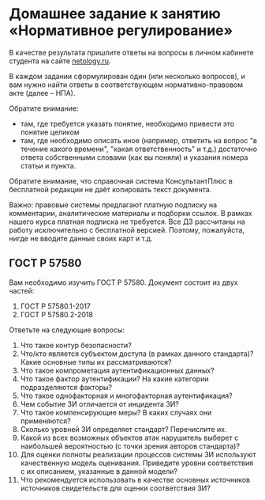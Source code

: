 # Домашнее задание к занятию «Нормативное регулирование»

В качестве результата пришлите ответы на вопросы в личном кабинете студента на сайте [netology.ru](https://netology.ru).

В каждом задании сформулирован один (или несколько вопросов), и вам нужно найти ответы в соответствующем нормативно-правовом акте (далее – НПА).

Обратите внимание:
* там, где требуется указать понятие, необходимо привести это понятие целиком 
* там, где необходимо описать иное (например, ответить на вопрос "в течение какого времени", "какая ответственность" и т.д.) достаточно ответа собственными словами (как вы поняли) и указания номера статьи и пункта.

Обратите внимание, что справочная система КонсультантПлюс в бесплатной редакции не даёт копировать текст документа.

Важно: правовые системы предлагают платную подписку на комментарии, аналитические материалы и подборки ссылок. В рамках нашего курса платная подписка не требуется. Все ДЗ рассчитаны на работу исключительно с бесплатной версией. Поэтому, пожалуйста, нигде не вводите данные своих карт и т.д.

## ГОСТ Р 57580

Вам необходимо изучить ГОСТ Р 57580. Документ состоит из двух частей:
1. ГОСТ Р 57580.1-2017
1. ГОСТ Р 57580.2-2018

Ответьте на следующие вопросы:
1. Что такое контур безопасности?
1. Что/кто является субъектом доступа (в рамках данного стандарта)? Какие основные типы их рассматриваются?
1. Что такое компрометация аутентификационных данных?
1. Что такое фактор аутентификации? На какие категории подразделяются факторы? 
1. Что такое однофакторная и многофакторная аутентификация?
1. Чем событие ЗИ отличается от инцидента ЗИ?
1. Что такое компенсирующие меры? В каких случаях они применяются?
1. Сколько уровней ЗИ определяет стандарт? Перечислите их.
1. Какой из всех возможных объектов атак нарушитель выберет с наибольшей вероятностью (с точки зрения авторов стандарта)?
1. Для оценки полноты реализации процессов системы ЗИ используют качественную модель оценивания. Приведите уровни соответствия с их описанием, указанные в данной модели?
1. Что рекомендуется использовать в качестве основных источников источников свидетельств для оценки соответствия ЗИ?
